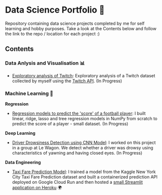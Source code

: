 # Data Science Portfolio 🚀
Repository containing data science projects completed by me for self learning and hobby purposes. Take a look at the Contents below and follow the link to the repo / location for each project :) 

## Contents

### Data Anlysis and Visualisation 📊
* [Exploratory analysis of Twitch](https://github.com/kai-majerus/data-science-portfolio/tree/master/01-Twitch): Exploratory analysis of a Twitch dataset collected by myself using the [Twitch API](https://dev.twitch.tv/docs/api). (In Progress)

### Machine Learning 🤖

__Regression__
* [Regression models to predict the 'score' of a football player](https://github.com/kai-majerus/numpy_regression_from_scratch): I built linear, ridge, lasso and tree regression models in NumPy from scratch to predict the score of a player - small dataset. (In Progress)

__Deep Learning__
* [Driver Drowsiness Detection using CNN Model](https://github.com/willgraham29/project_drowsy): I worked on this project in a group at Le Wagon. We detect whether a driver was drowsy using characteristics of yawning and having closed eyes. (In Progress)

__Data Engineering__
* [Taxi Fare Prediction Model](https://github.com/kai-majerus/TaxiFareModel): I trained a model from the Kaggle New York City Taxi Fare Prediction dataset and built a containerized prediction API deployed on Google Cloud Run and then hosted a [small Streamlit application on Heroku](https://kmajerus-taxifareapi.herokuapp.com/) 🌍
